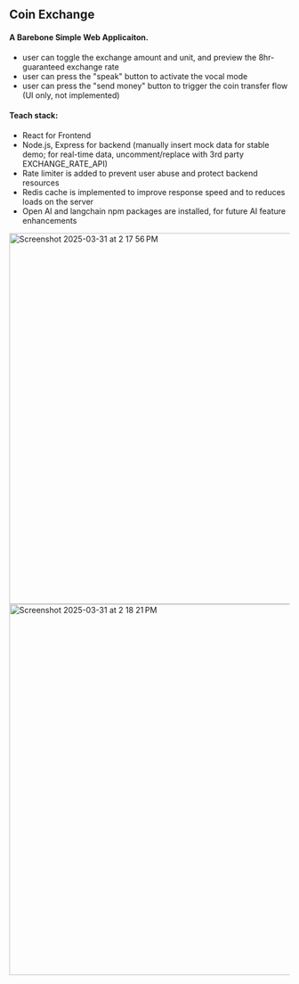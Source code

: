 ## Coin Exchange 
#### A Barebone Simple Web Applicaiton.
- user can toggle the exchange amount and unit, and preview the 8hr-guaranteed exchange rate
- user can press the "speak" button to activate the vocal mode
- user can press the "send money" button to trigger the coin transfer flow (UI only, not implemented)

#### Teach stack: 
- React for Frontend
- Node.js, Express for backend (manually insert mock data for stable demo; for real-time data, uncomment/replace with 3rd party EXCHANGE_RATE_API)
- Rate limiter is added to prevent user abuse and protect backend resources 
- Redis cache is implemented to improve response speed and to reduces loads on the server
- Open AI and langchain npm packages are installed, for future AI feature enhancements
  
<img width="666" alt="Screenshot 2025-03-31 at 2 17 56 PM" src="https://github.com/user-attachments/assets/626c962a-24a4-4263-b71b-587c50092358" />
<img width="666" alt="Screenshot 2025-03-31 at 2 18 21 PM" src="https://github.com/user-attachments/assets/5da14716-df94-4707-9559-c26ba70de1e0" />
